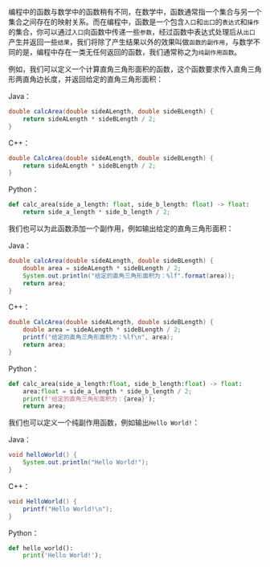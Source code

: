 编程中的函数与数学中的函数稍有不同，在数学中，函数通常指一个集合与另一个集合之间存在的映射关系。而在编程中，函数是一个包含`入口`和`出口`的`表达式`和`操作`的集合，你可以通过`入口`向函数中传递一些`参数`，经过函数中表达式处理后从`出口`产生并返回一些`结果`，我们将除了产生结果以外的效果叫做`函数的副作用`，与数学不同的是，编程中存在一类无任何返回的函数，我们通常称之为`纯副作用函数`。

例如，我们可以定义一个计算直角三角形面积的函数，这个函数要求传入直角三角形两直角边长度，并返回给定的直角三角形面积：

Java：
```java
double calcArea(double sideALength, double sideBLength) {
	return sideALength * sideBLength / 2;
}
```
C++：
```java
double CalcArea(double sideALength, double sideBLength) {
	return sideALength * sideBLength / 2;
}
```
Python：
```python
def calc_area(side_a_length: float, side_b_length: float) -> float:
	return side_a_length * side_b_length / 2;
```

我们也可以为此函数添加一个副作用，例如输出给定的直角三角形面积：

Java：
```java
double calcArea(double sideALength, double sideBLength) {
	double area = sideALength * sideBLength / 2;
	System.out.println("给定的直角三角形面积为：%lf".format(area));
	return area;
}
```
C++：
```java
double CalcArea(double sideALength, double sideBLength) {
	double area = sideALength * sideBLength / 2;
	printf("给定的直角三角形面积为：%lf\n", area);
	return area;
}
```
Python：
```python
def calc_area(side_a_length:float, side_b_length:float) -> float:
	area:float = side_a_length * side_b_length / 2;
	print(f'给定的直角三角形面积为：{area}');
	return area;
```

我们也可以定义一个纯副作用函数，例如输出`Hello World!`：

Java：
```java
void helloWorld() {
	System.out.println("Hello World!");
}
```
C++：
```java
void HelloWorld() {
	printf("Hello World!\n");
}
```
Python：
```python
def hello_world():
	print('Hello World!');
```